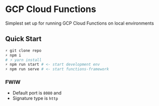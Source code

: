 # GCP Cloud Functions

Simplest set up for running GCP Cloud Functions on local
environments

## Quick Start

```sh
⚡ git clone repo
⚡ npm i
# ⚡ yarn install
⚡ npm run start # <- start development env
⚡ npm run serve # <- start functions-framework
```

### FWIW

- Default port is `8080` and
- Signature type is `http`
